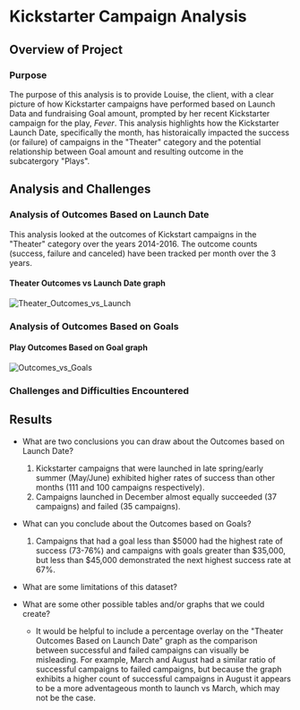 # Kickstarter Campaign Analysis 

## Overview of Project

### Purpose
The purpose of this analysis is to provide Louise, the client, with a clear picture of how Kickstarter campaigns have performed based on Launch Data and fundraising Goal amount, prompted by her recent Kickstarter campaign for the play, *Fever*. This analysis highlights how the Kickstarter Launch Date, specifically the month, has historaically impacted the success (or failure) of campaigns in the "Theater" category and the potential relationship between Goal amount and resulting outcome in the subcatergory "Plays". 

## Analysis and Challenges

### Analysis of Outcomes Based on Launch Date
This analysis looked at the outcomes of Kickstart campaigns in the "Theater" category over the years 2014-2016. The outcome counts (success, failure and canceled) have been tracked per month over the 3 years. 
#### Theater Outcomes vs Launch Date graph
![Theater_Outcomes_vs_Launch](https://user-images.githubusercontent.com/77405273/106233651-da051480-61ab-11eb-8492-9e6f7072ce20.png)

### Analysis of Outcomes Based on Goals
#### Play Outcomes Based on Goal graph
![Outcomes_vs_Goals](https://user-images.githubusercontent.com/77405273/106234020-bee6d480-61ac-11eb-819d-7d1c6c8f9adb.png)

### Challenges and Difficulties Encountered

## Results

- What are two conclusions you can draw about the Outcomes based on Launch Date?
  1. Kickstarter campaigns that were launched in late spring/early summer (May/June) exhibited higher rates of success than other months (111 and 100 campaigns respectively).
  2. Campaigns launched in December almost equally succeeded (37 campaigns) and failed (35 campaigns). 

- What can you conclude about the Outcomes based on Goals?
  1. Campaigns that had a goal less than $5000 had the highest rate of success (73-76%) and campaigns with goals greater than $35,000, but less than $45,000 demonstrated the next highest success rate at 67%.

- What are some limitations of this dataset?


- What are some other possible tables and/or graphs that we could create?
 
  - It would be helpful to include a percentage overlay on the "Theater Outcomes Based on Launch Date" graph as the comparison between successful and failed campaigns can visually be misleading. For example, March and August had a similar ratio of successful campaigns to failed campaigns, but because the graph exhibits a higher count of successful campaigns in August it appears to be a more adventageous month to launch vs March, which may not be the case.
  
  
